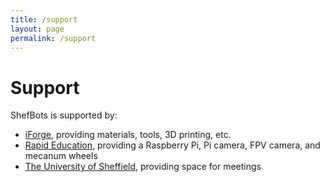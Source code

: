 ```yaml
---
title: /support
layout: page
permalink: /support
---
```


# Support
ShefBots is supported by:
- [iForge](https://iforgesheffield.org/), providing materials, tools, 3D printing, etc.
- [Rapid Education](https://www.rapidonline.com/Education), providing a Raspberry Pi, Pi camera, FPV camera, and mecanum wheels
- [The University of Sheffield](https://shef.ac.uk/), providing space for meetings
